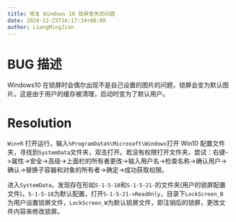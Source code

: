 ```yaml
---
title: 修复 Windows 10 锁屏丢失的问题
date: 2024-12-25T16:17:34+08:00
author: LiangMingJian
---
```


# BUG 描述

Windows10 在锁屏时会偶尔出现不是自己设置的图片的问题，锁屏会变为默认图片。这是由于用户的缓存被清理，启动时变为了默认用户。

# Resolution

`Win+R` 打开运行，输入`%ProgramData%\Microsoft\Windows`打开 Win10 配置文件夹，寻找到`SystemData`文件夹，双击打开。若没有权限打开文件夹，尝试：右键->属性->安全->高级->上面栏的所有者更改->输入用户名->检查名称->确认用户->确认->替换子容器和对象的所有者->确定->成功获取权限。

进入`SystemData`，发现存在形如`S-1-5-18`和`S-1-5-21-`的文件夹(用户的锁屏配置文件)，`S-1-5-18`为默认配置，打开`S-1-5-21->ReadOnly`，目录下`LockScreen_B` 为用户设置锁屏文件，`LockScreen_W`为默认锁屏文件，即注销后的锁屏，更改文件内容来修改锁屏。
